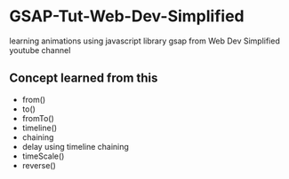 # GSAP-Tut-Web-Dev-Simplified
learning animations using javascript library gsap from  Web Dev Simplified youtube channel

## Concept learned from this

- from()
- to()
- fromTo()
- timeline()
- chaining
- delay using timeline chaining
- timeScale()
- reverse()
